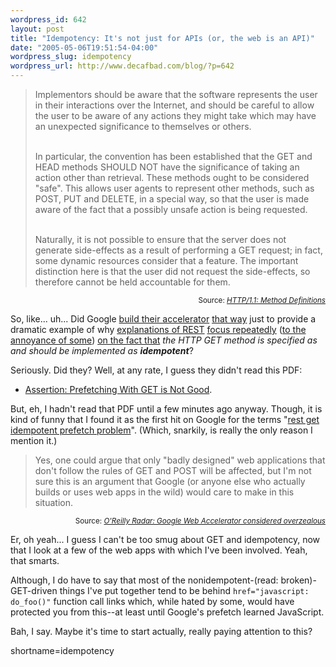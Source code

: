 ```yaml
--- 
wordpress_id: 642
layout: post
title: "Idempotency: It's not just for APIs (or, the web is an API)"
date: "2005-05-06T19:51:54-04:00"
wordpress_slug: idempotency
wordpress_url: http://www.decafbad.com/blog/?p=642
---
```

<blockquote>Implementors should be aware that the software represents the user in  their interactions over the Internet, and should be careful to allow  the user to be aware of any actions they might take which may have an  unexpected significance to themselves or others.<br /><br />

In particular, the convention has been established that the GET and  HEAD methods SHOULD NOT have the significance of taking an action  other than retrieval. These methods ought to be considered "safe".  This allows user agents to represent other methods, such as POST, PUT  and DELETE, in a special way, so that the user is made aware of the  fact that a possibly unsafe action is being requested.<br /><br />

Naturally, it is not possible to ensure that the server does not  generate side-effects as a result of performing a GET request; in  fact, some dynamic resources consider that a feature. The important  distinction here is that the user did not request the side-effects,  so therefore cannot be held accountable for them.
</blockquote>
<div align="right"><small>Source: <cite><a href="http://www.w3.org/Protocols/rfc2616/rfc2616-sec9.html">HTTP/1.1: Method Definitions</a></cite></small></div>

So, like... uh...  Did Google [build their accelerator][nsf1] [that way][nsf] just to provide a dramatic example of why [explanations of REST][c] [focus repeatedly][a] ([to the annoyance of some][d]) [on the fact that][b] *the HTTP GET method is specified as and should be implemented as **idempotent***?

Seriously.  Did they?  Well, at any rate, I guess they didn't read this PDF:

* [Assertion: Prefetching With GET is Not Good][ng].

But, eh, I hadn't read that PDF until a few minutes ago anyway.  Though, it is kind of funny that I found it as the first hit on Google for the terms "[rest get idempotent prefetch problem][terms]".  (Which, snarkily, is really the only reason I mention it.)

<blockquote>Yes, one could argue that only "badly designed" web applications that don't follow the rules of GET and POST will be affected, but I'm not sure this is an argument that Google (or anyone else who actually builds or uses web apps in the wild) would care to make in this situation.
</blockquote>
<div align="right"><small>Source: <cite><a href="http://radar.oreilly.com/archives/2005/05/google_web_acce_1.html">O'Reilly Radar: Google Web Accelerator considered overzealous</a></cite></small></div>

Er, oh yeah...  I guess I can't be too smug about GET and idempotency, now that I look at a few of the web apps with which I've been involved.  Yeah, that smarts.  

Although, I do have to say that most of the nonidempotent-(read: broken)-GET-driven things I've put together tend to be behind `href="javascript: do_foo()"` function call links which, while hated by some, would have protected you from this--at least until Google's prefetch learned JavaScript.

Bah, I say.  Maybe it's time to start actually, really paying attention to this?

[terms]: http://www.google.com/search?q=rest+get+idempotent+prefetch+problem
[d]: http://www.franklinmint.fm/blog/archives/000379.html
[c]: http://www.intertwingly.net/blog/784.html
[a]: http://www.xml.com/lpt/a/2004/08/11/rest.html
[b]: http://www-128.ibm.com/developerworks/webservices/library/ws-restvsoap/
[ng]: http://www.cs.bu.edu/techreports/2001-017-wcw01-proceedings/119_davison.pdf
[nsf1]: http://radar.oreilly.com/archives/2005/05/google_web_acce_1.html
[nsf]: http://37signals.com/svn/archives2/google_web_accelerator_hey_not_so_fast_an_alert_for_web_app_designers.php
<!--more-->
shortname=idempotency
